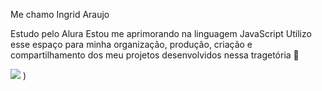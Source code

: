 Me chamo Ingrid Araujo

Estudo pelo Alura
Estou me aprimorando na linguagem JavaScript
Utilizo esse espaço para minha organização, produção, criação e compartilhamento dos meu projetos desenvolvidos nessa tragetória 👋

![](https://github.com/Indiesz/Indiesz/assets/168544585/6705d018-5bf6-4a9b-92e7-0521f7ef1961)
)
